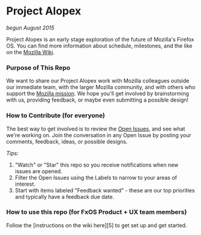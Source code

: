 # Project Alopex

*begun August 2015*

Project Alopex is an early stage exploration of the future of Mozilla's Firefox OS. You can find more information about schedule, milestones, and the like on the [Mozilla Wiki][1].


### Purpose of This Repo
We want to share our Project Alopex work with Mozilla colleagues outside our immediate team, with the larger Mozilla community, and with others who support the [Mozilla mission][2]. We hope you'll get involved by brainstorming with us, providing feedback, or maybe even submitting a possible design!


### How to Contribute (for everyone)
The best way to get involved is to review the [Open Issues][3], and see what we're working on. Join the conversation in any Open Issue by posting your comments, feedback, ideas, or possible designs.

*Tips:* 

1. "Watch" or "Star" this repo so you receive notifications when new issues are opened.
2. Filter the Open Issues using the Labels to narrow to your areas of interest.
3. Start with items labeled "Feedback wanted" - these are our top priorities and typically have a feedback due date.


### How to use this repo (for FxOS Product + UX team members)
Follow the [instructions on the wiki here][5] to get set up and get started.




[1]: https://www.mozilla.org/en-US/mission/
[2]: https://wiki.mozilla.org/Firefox_OS/Alopex
[3]: https://github.com/fxos-product-design/alopex/issues
[4]: https://help.github.com/articles/markdown-basics/
[4]: https://en.wikipedia.org/wiki/Open_design